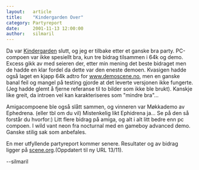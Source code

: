 ```yaml
---
layout:   article
title:    "Kindergarden Over"
category: Partyreport
date:     2001-11-13 12:00:00
author:   silmaril
---
```

Da var [Kindergarden](http://kg.slengpung.com) slutt, og jeg
er tilbake etter et ganske bra party. PC-compoen var ikke spesiellt bra,
kun tre bidrag tilsammen i 64k og demo. Excess gikk av med seieren der,
etter min mening det beste bidraget men de hadde en klar fordel da dette
var den eneste demoen. Kvasigen hadde også laget en kjapp 64k adtro for
www.demoscene.no, men en ganske banal feil og mangel på testing gjorde
at det leverte versjonen ikke fungerte. (Jeg hadde glemt å fjerne
referanse til to bilder som ikke ble brukt). Kanskje like greit, da
introen vel kan karakteriseres som "mindre bra"...

Amigacompoene ble også slått sammen, og vinneren var Møkkademo av
Ephedrena. (eller tbl om du vil) Mistenkelig likt Ephidrena ja... Se på
den så forstår du hvorfor:) Litt flere bidrag på amiga, og alt i alt
litt bedre enn pc compoen. I wild vant neon fra nocturnal med en gameboy
advanced demo. Ganske stilig sak som anbefales.

En mer utfyllende partyreport kommer senere. Resultater og av bidrag
ligger på
[scene.org](http://www.scene.org/dir.php?dir=/parties/2001/kindergarden01/).(Oppdatert
til ny URL 13/11).

--silmaril
